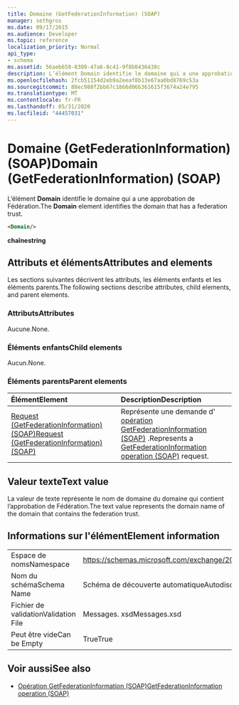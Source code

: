 ```yaml
---
title: Domaine (GetFederationInformation) (SOAP)
manager: sethgros
ms.date: 09/17/2015
ms.audience: Developer
ms.topic: reference
localization_priority: Normal
api_type:
- schema
ms.assetid: 56aeb659-8309-47a6-8c41-9f8b0436438c
description: L’élément Domain identifie le domaine qui a une approbation de Fédération.
ms.openlocfilehash: 2fcb51154d2eb9a2eeaf8b13e67aa0bd8769c53a
ms.sourcegitcommit: 88ec988f2bb67c1866d06b361615f3674a24e795
ms.translationtype: MT
ms.contentlocale: fr-FR
ms.lasthandoff: 05/31/2020
ms.locfileid: "44457031"
---
```

# <a name="domain-getfederationinformation-soap"></a><span data-ttu-id="0daf9-103">Domaine (GetFederationInformation) (SOAP)</span><span class="sxs-lookup"><span data-stu-id="0daf9-103">Domain (GetFederationInformation) (SOAP)</span></span>

<span data-ttu-id="0daf9-104">L’élément **Domain** identifie le domaine qui a une approbation de Fédération.</span><span class="sxs-lookup"><span data-stu-id="0daf9-104">The **Domain** element identifies the domain that has a federation trust.</span></span> 
  
```XML
<Domain/>
```

 <span data-ttu-id="0daf9-105">**chaîne**</span><span class="sxs-lookup"><span data-stu-id="0daf9-105">**string**</span></span>
## <a name="attributes-and-elements"></a><span data-ttu-id="0daf9-106">Attributs et éléments</span><span class="sxs-lookup"><span data-stu-id="0daf9-106">Attributes and elements</span></span>

<span data-ttu-id="0daf9-107">Les sections suivantes décrivent les attributs, les éléments enfants et les éléments parents.</span><span class="sxs-lookup"><span data-stu-id="0daf9-107">The following sections describe attributes, child elements, and parent elements.</span></span>
  
### <a name="attributes"></a><span data-ttu-id="0daf9-108">Attributs</span><span class="sxs-lookup"><span data-stu-id="0daf9-108">Attributes</span></span>

<span data-ttu-id="0daf9-109">Aucune.</span><span class="sxs-lookup"><span data-stu-id="0daf9-109">None.</span></span>
  
### <a name="child-elements"></a><span data-ttu-id="0daf9-110">Éléments enfants</span><span class="sxs-lookup"><span data-stu-id="0daf9-110">Child elements</span></span>

<span data-ttu-id="0daf9-111">Aucun.</span><span class="sxs-lookup"><span data-stu-id="0daf9-111">None.</span></span>
  
### <a name="parent-elements"></a><span data-ttu-id="0daf9-112">Éléments parents</span><span class="sxs-lookup"><span data-stu-id="0daf9-112">Parent elements</span></span>

|<span data-ttu-id="0daf9-113">**Élément**</span><span class="sxs-lookup"><span data-stu-id="0daf9-113">**Element**</span></span>|<span data-ttu-id="0daf9-114">**Description**</span><span class="sxs-lookup"><span data-stu-id="0daf9-114">**Description**</span></span>|
|:-----|:-----|
|[<span data-ttu-id="0daf9-115">Request (GetFederationInformation) (SOAP)</span><span class="sxs-lookup"><span data-stu-id="0daf9-115">Request (GetFederationInformation) (SOAP)</span></span>](request-getfederationinformationsoap.md) <br/> |<span data-ttu-id="0daf9-116">Représente une demande d' [opération GetFederationInformation (SOAP)](getfederationinformation-operation-soap.md) .</span><span class="sxs-lookup"><span data-stu-id="0daf9-116">Represents a [GetFederationInformation operation (SOAP)](getfederationinformation-operation-soap.md) request.</span></span>  <br/> |
   
## <a name="text-value"></a><span data-ttu-id="0daf9-117">Valeur texte</span><span class="sxs-lookup"><span data-stu-id="0daf9-117">Text value</span></span>

<span data-ttu-id="0daf9-118">La valeur de texte représente le nom de domaine du domaine qui contient l’approbation de Fédération.</span><span class="sxs-lookup"><span data-stu-id="0daf9-118">The text value represents the domain name of the domain that contains the federation trust.</span></span>
  
## <a name="element-information"></a><span data-ttu-id="0daf9-119">Informations sur l'élément</span><span class="sxs-lookup"><span data-stu-id="0daf9-119">Element information</span></span>

|||
|:-----|:-----|
|<span data-ttu-id="0daf9-120">Espace de noms</span><span class="sxs-lookup"><span data-stu-id="0daf9-120">Namespace</span></span>  <br/> |https://schemas.microsoft.com/exchange/2010/Autodiscover  <br/> |
|<span data-ttu-id="0daf9-121">Nom du schéma</span><span class="sxs-lookup"><span data-stu-id="0daf9-121">Schema Name</span></span>  <br/> |<span data-ttu-id="0daf9-122">Schéma de découverte automatique</span><span class="sxs-lookup"><span data-stu-id="0daf9-122">Autodiscover schema</span></span>  <br/> |
|<span data-ttu-id="0daf9-123">Fichier de validation</span><span class="sxs-lookup"><span data-stu-id="0daf9-123">Validation File</span></span>  <br/> |<span data-ttu-id="0daf9-124">Messages. xsd</span><span class="sxs-lookup"><span data-stu-id="0daf9-124">Messages.xsd</span></span>  <br/> |
|<span data-ttu-id="0daf9-125">Peut être vide</span><span class="sxs-lookup"><span data-stu-id="0daf9-125">Can be Empty</span></span>  <br/> |<span data-ttu-id="0daf9-126">True</span><span class="sxs-lookup"><span data-stu-id="0daf9-126">True</span></span>  <br/> |
   
## <a name="see-also"></a><span data-ttu-id="0daf9-127">Voir aussi</span><span class="sxs-lookup"><span data-stu-id="0daf9-127">See also</span></span>

- [<span data-ttu-id="0daf9-128">Opération GetFederationInformation (SOAP)</span><span class="sxs-lookup"><span data-stu-id="0daf9-128">GetFederationInformation operation (SOAP)</span></span>](getfederationinformation-operation-soap.md)

